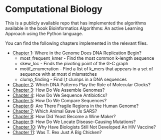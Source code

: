 # Computational Biology
This is a publicly available repo that has implemented the algorithms available in the book Bioinformatics 
Algorithms: An active Learning Approach using the Python language.

You can find the following chapters implemented in the relevant files.

* [Chapter 1](./dna_replication.py): Where in the Genome Does DNA Replication Begin?
    * most_frequent_kmer - Find the most common k-length sequence
    * skew_loc - Finds the pivoting point of the G-C graph
    * motif_enumeration - Find a list of k_mers that appears in a set of sequence with at most d mismatches
    * clump_finding - Find l,t clumps in a DNA sequences
* [Chapter 2](./dna_patterns.py): Which DNA Patterns Play the Role of Molecular Clocks?
* [Chapter 3](./genome_assembly.py): How Do We Assemble Genomes?
* [Chapter 4](./sequencing_antibiotics.py): How Do We Sequence Antibiotics?
* [Chapter 5](./compare_sequences.py):  How Do We Compare Sequences?
* [Chapter 6](./fragile_genome.py): Are There Fragile Regions in the Human Genome?
* [Chapter 7](./evolutionary_patterns.py): Which Animal Gave Us SARS?
* [Chapter 8](./clustering_algorithms.py): How Did Yeast Become a Wine Maker? 
* [Chapter 9](./pattern_matching.py): How Do We Locate Disease-Causing Mutations?
* [Chapter 10](./hidden_markov_models.py): Why Have Biologists Still Not Developed An HIV Vaccine? 
* [Chapter 11](./peptide_sequence.py): Was T. Rex Just A Big Chicken?